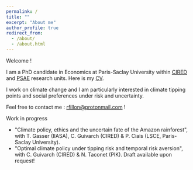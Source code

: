 ```yaml
---
permalink: /
title: ""
excerpt: "About me"
author_profile: true
redirect_from: 
  - /about/
  - /about.html
---
```


Welcome !


I am a PhD candidate in Economics at Paris-Saclay University within [CIRED](http://www.centre-cired.fr) and [PSAE](http://www2.agroparistech.fr/PSAE-Paris-Saclay-Applied-Economics.html) research units. Here is my <a href="RomainFillon/RomainFillon.github.io/files/CV_academique.pdf" target="_blank">CV</a>.


I work on climate change and I am particularly interested in climate tipping points and social preferences under risk and uncertainty.


Feel free to contact me : rfillon@protonmail.com !



Work in progress 
+ "Climate policy, ethics and the uncertain fate of the Amazon rainforest", with T. Gasser (IIASA), C. Guivarch (CIRED) & P. Ciais (LSCE, Paris-Saclay University).
+ "Optimal climate policy under tipping risk and temporal risk aversion", with C. Guivarch (CIRED) & N. Taconet (PIK). Draft available upon request!
